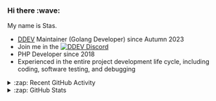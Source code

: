<h3>Hi there :wave:</h3>

My name is Stas.

- [DDEV](https://github.com/ddev/ddev) Maintainer (Golang Developer) since Autumn 2023
- Join me in the [![DDEV Discord](https://img.shields.io/discord/664580571770388500?logo=discord&logoColor=%23fff&label=DDEV%20Discord&link=https%3A%2F%2Fddev.com%2Fs%2Fdiscord)](https://ddev.com/s/discord)
- PHP Developer since 2018
- Experienced in the entire project development life cycle, including coding, software testing, and debugging

<details>
  <summary>:zap: Recent GitHub Activity</summary>

<!--RECENT_ACTIVITY:start-->
1. 💬 Commented on [#7523](https://github.com/ddev/ddev/pull/7523#issuecomment-3215145947) in [ddev/ddev](https://github.com/ddev/ddev)<br>
2. 💬 Commented on [#7523](https://github.com/ddev/ddev/pull/7523#discussion_r2294309059) in [ddev/ddev](https://github.com/ddev/ddev)<br>
3. ❗️ Opened issue [#42](https://github.com/ddev/addon-registry/issues/42) in [ddev/addon-registry](https://github.com/ddev/addon-registry)<br>
4. 🎉 Merged PR [#418](https://github.com/ddev/ddev.com/pull/418) in [ddev/ddev.com](https://github.com/ddev/ddev.com)<br>
5. 👍 Approved [#7551](https://github.com/ddev/ddev/pull/7551#pullrequestreview-3145292870) in [ddev/ddev](https://github.com/ddev/ddev)<br>
6. 💬 Commented on [#477](https://github.com/ddev/ddev-intellij-plugin/issues/477#issuecomment-3209760232) in [ddev/ddev-intellij-plugin](https://github.com/ddev/ddev-intellij-plugin)<br>
7. 💪 Opened PR [#7545](https://github.com/ddev/ddev/pull/7545) in [ddev/ddev](https://github.com/ddev/ddev)<br>
8. 💬 Commented on [#7541](https://github.com/ddev/ddev/pull/7541#discussion_r2290115466) in [ddev/ddev](https://github.com/ddev/ddev)<br>
9. 👍 Approved [#7523](https://github.com/ddev/ddev/pull/7523#pullrequestreview-3138022582) in [ddev/ddev](https://github.com/ddev/ddev)<br>
10. 💬 Commented on [#7542](https://github.com/ddev/ddev/pull/7542#discussion_r2289051615) in [ddev/ddev](https://github.com/ddev/ddev)<br>
11. 🎉 Merged PR [#417](https://github.com/ddev/ddev.com/pull/417) in [ddev/ddev.com](https://github.com/ddev/ddev.com)<br>
12. 💬 Commented on [#7542](https://github.com/ddev/ddev/pull/7542#discussion_r2289025290) in [ddev/ddev](https://github.com/ddev/ddev)<br>
13. 💬 Commented on [#7542](https://github.com/ddev/ddev/pull/7542#discussion_r2289023638) in [ddev/ddev](https://github.com/ddev/ddev)<br>
14. 💬 Commented on [#7542](https://github.com/ddev/ddev/pull/7542#discussion_r2289016858) in [ddev/ddev](https://github.com/ddev/ddev)<br>
15. 🔴 Requested changes in [#7542](https://github.com/ddev/ddev/pull/7542#pullrequestreview-3137850230) in [ddev/ddev](https://github.com/ddev/ddev)<br>
16. 💬 Commented on [#7541](https://github.com/ddev/ddev/pull/7541#discussion_r2288994392) in [ddev/ddev](https://github.com/ddev/ddev)<br>
17. 👍 Approved [#7540](https://github.com/ddev/ddev/pull/7540#pullrequestreview-3137800689) in [ddev/ddev](https://github.com/ddev/ddev)<br>
18. 💬 Commented on [#7523](https://github.com/ddev/ddev/pull/7523#issuecomment-3201687789) in [ddev/ddev](https://github.com/ddev/ddev)<br>
19. 💬 Commented on [#7537](https://github.com/ddev/ddev/issues/7537#issuecomment-3198471521) in [ddev/ddev](https://github.com/ddev/ddev)<br>
20. ❗️ Opened issue [#7537](https://github.com/ddev/ddev/issues/7537) in [ddev/ddev](https://github.com/ddev/ddev)<br>
<!--RECENT_ACTIVITY:end-->

</details>

<details>
  <summary>:zap: GitHub Stats</summary>

  <picture>
    <source
      srcset="https://github-readme-stats.vercel.app/api?username=stasadev&show_icons=true&count_private=true&include_all_commits=true&hide_border=true&theme=tokyonight"
      media="(prefers-color-scheme: dark)"
    />
    <source
      srcset="https://github-readme-stats.vercel.app/api?username=stasadev&show_icons=true&count_private=true&include_all_commits=true&hide_border=true"
      media="(prefers-color-scheme: light), (prefers-color-scheme: no-preference)"
    />
    <img src="https://github-readme-stats.vercel.app/api?username=stasadev&show_icons=true&count_private=true&include_all_commits=true&hide_border=true" />
  </picture>

</details>
